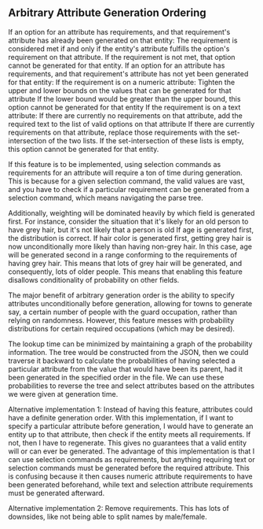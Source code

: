 Arbitrary Attribute Generation Ordering
------------------------------------------------------------------------------------------------------------------------
If an option for an attribute has requirements, and that requirement's attribute has already been generated on that entity:
    The requirement is considered met if and only if the entity's attribute fulfills the option's requirement on that attribute.
    If the requirement is not met, that option cannot be generated for that entity.
If an option for an attribute has requirements, and that requirement's attribute has not yet been generated for that entity:
    If the requirement is on a numeric attribute:
        Tighten the upper and lower bounds on the values that can be generated for that attribute
        If the lower bound would be greater than the upper bound, this option cannot be generated for that entity
    If the requirement is on a text attribute:
        If there are currently no requirements on that attribute, add the required text to the list of valid options on that attribute
        If there are currently requirements on that attribute, replace those requirements with the set-intersection of the two lists. 
        If the set-intersection of these lists is empty, this option cannot be generated for that entity.
        
        
If this feature is to be implemented, using selection commands as requirements for an attribute will require a ton of time during generation.
This is because for a given selection command, the valid values are vast, and you have to check if a particular requirement can be generated from a selection command, which means navigating the parse tree.

Additionally, weighting will be dominated heavily by which field is generated first. For instance, consider the situation that it's likely for an old person to have grey hair, but it's not likely that a person is old
If age is generated first, the distribution is correct.
If hair color is generated first, getting grey hair is now unconditionally more likely than having non-grey hair. In this case, age will be generated second in a range conforming to the requirements of having grey hair.
This means that lots of grey hair will be generated, and consequently, lots of older people.
This means that enabling this feature disallows conditionality of probability on other fields.

The major benefit of arbitrary generation order is the ability to specify attributes unconditionally before generation, allowing for towns to generate say, a certain number of people with the guard occupation, rather than relying on randomness.
However, this feature messes with probability distributions for certain required occupations (which may be desired).

The lookup time can be minimized by maintaining a graph of the probability information. The tree would be constructed from the JSON, then we could traverse it backward to calculate the probabilities of having selected a particular attribute from the value that would have been its parent, had it been generated in the specified order in the file. We can use these probabilities to reverse the tree and select attributes based on the attributes we were given at generation time.


Alternative implementation 1:
Instead of having this feature, attributes could have a definite generation order. With this implementation, if I want to specify a particular attribute before generation, I would have to generate an entity up to that attribute, then check if the entity meets all requirements. If not, then I have to regenerate. This gives no guarantees that a valid entity will or can ever be generated.
The advantage of this implementation is that I can use selection commands as requirements, but anything requiring text or selection commands must be generated before the required attribute.
This is confusing because it then causes numeric attribute requirements to have been generated beforehand, while text and selection attribute requirements must be generated afterward.

Alternative implementation 2:
Remove requirements.
This has lots of downsides, like not being able to split names by male/female.